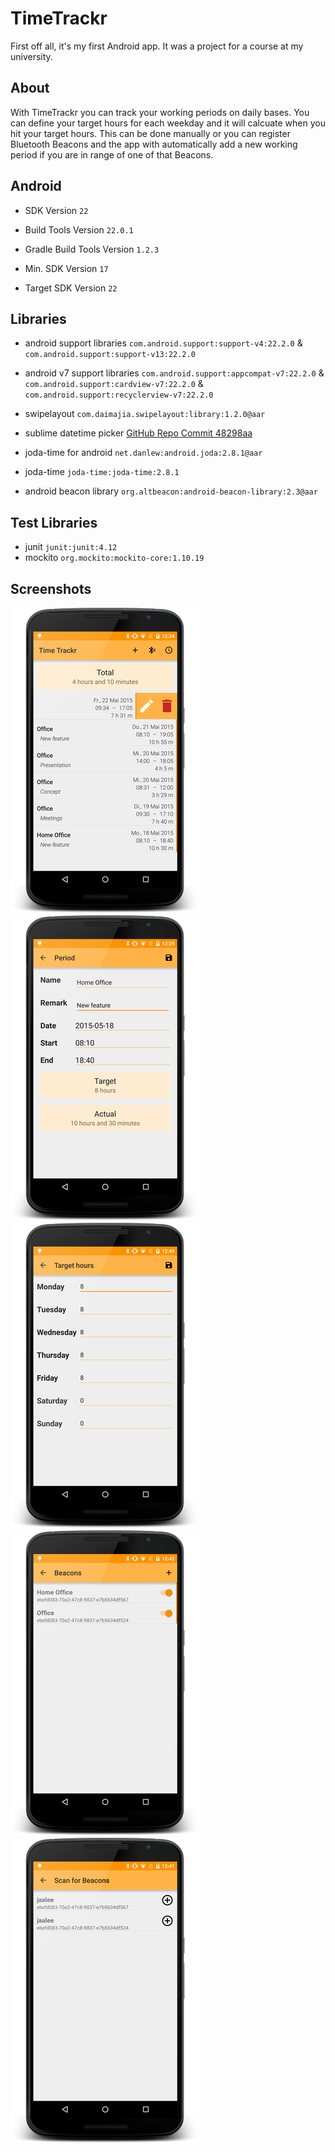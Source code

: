 # TimeTrackr

First off all, it's my first Android app. It was a project for a course at my university.

## About

With TimeTrackr you can track your working periods on daily bases. You can define your target hours
for each weekday and it will calcuate when you hit your target hours. This can be done manually or
you can register Bluetooth Beacons and the app with automatically add a new working period if you
are in range of one of that Beacons.

## Android

* SDK Version `22`

* Build Tools Version `22.0.1`

* Gradle Build Tools Version `1.2.3`

* Min. SDK Version `17`

* Target SDK Version `22`

## Libraries

* android support libraries `com.android.support:support-v4:22.2.0` & `com.android.support:support-v13:22.2.0`

* android v7 support libraries `com.android.support:appcompat-v7:22.2.0` & `com.android.support:cardview-v7:22.2.0` & `com.android.support:recyclerview-v7:22.2.0`

* swipelayout `com.daimajia.swipelayout:library:1.2.0@aar`

* sublime datetime picker [GitHub Repo Commit 48298aa](https://github.com/vikramkakkar/SublimePicker/tree/48298aa7694392984a3ab211490d7aa4ad81bb46)

* joda-time for android `net.danlew:android.joda:2.8.1@aar`
* joda-time `joda-time:joda-time:2.8.1`

* android beacon library `org.altbeacon:android-beacon-library:2.3@aar`

## Test Libraries

* junit `junit:junit:4.12`
* mockito `org.mockito:mockito-core:1.10.19`

## Screenshots

![Periods overview](/screencapture/shrinked/periods-overview-swipe.png)
![Period edit/create](/screencapture/shrinked/period-detail.png)
![Target hours](/screencapture/shrinked/target-hours.png)
![Registered beacons](/screencapture/shrinked/beacons-registered.png)
![Scan for beacons](/screencapture/shrinked/beacons-scan.png)